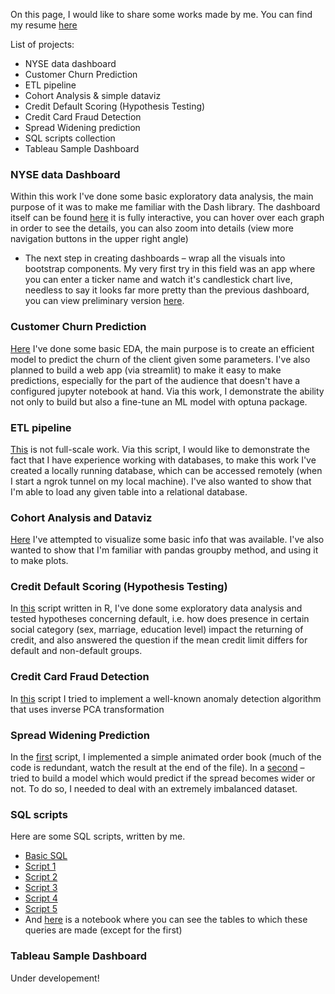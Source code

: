 On this page, I would like to share some works made by me. You can find my resume [here](https://spb.hh.ru/resume/03d9e35dff096d7a650039ed1f4e4e39726f7a?hhtmFrom=account_login)

List of projects:

- NYSE data dashboard
- Customer Churn Prediction
- ETL pipeline
- Cohort Analysis & simple dataviz
- Credit Default Scoring (Hypothesis Testing)
- Credit Card Fraud Detection
- Spread Widening prediction
- SQL scripts collection
- Tableau Sample Dashboard

### NYSE data Dashboard

Within this work I've done some basic exploratory data analysis, the main purpose of it was to make me familiar with the Dash library. The dashboard itself can be found [here](https://nyse-data.herokuapp.com/) it is fully interactive, you can hover over each graph in order to see the details, you can also zoom into details (view more navigation buttons in the upper right angle)

- The next step in creating dashboards – wrap all the visuals into bootstrap components. My very first try in this field was an app where you can enter a ticker name and watch it's candlestick chart live, needless to say it looks far more pretty than the previous dashboard, you can view preliminary version [here](https://yukontaf-stock-plot.herokuapp.com/).

### Customer Churn Prediction

[Here](https://github.com/yukontaf/projects/blob/master/churn-analysis.ipynb) I've done some basic EDA, the main purpose is to create an efficient model to predict the churn of the client given some parameters. I've also planned to build a web app (via streamlit) to make it easy to make predictions, especially for the part of the audience that doesn't have a configured jupyter notebook at hand. Via this work, I demonstrate the ability not only to build but also a fine-tune an ML model with optuna package.

### ETL pipeline

[This](https://github.com/yukontaf/projects/blob/master/etl.ipynb) is not full-scale work. Via this script, I would like to demonstrate the fact that I have experience working with databases, to make this work I've created a locally running database, which can be accessed remotely (when I start a ngrok tunnel on my local machine). I've also wanted to show that I'm able to load any given table into a relational database.

### Cohort Analysis and Dataviz

[Here](https://github.com/yukontaf/projects/blob/master/Case6.ipynb) I've attempted to visualize some basic info that was available. I've also wanted to show that I'm familiar with pandas groupby method, and using it to make plots.

### Credit Default Scoring (Hypothesis Testing)

In [this](creditScore.html) script written in R, I've done some exploratory data analysis and tested hypotheses concerning default, i.e. how does presence in certain social category (sex, marriage, education level) impact the returning of credit, and also answered the question if the mean credit limit differs for default and non-default groups.

### Credit Card Fraud Detection

In [this](https://nbviewer.org/github/yukontaf/projects/blob/master/cc_fraud_detection.ipynb) script I tried to implement a well-known anomaly detection algorithm that uses inverse PCA transformation 

### Spread Widening Prediction

In the [first](https://github.com/yukontaf/projects/blob/master/orderbook.ipynb) script, I implemented a simple animated order book (much of the code is redundant, watch the result at the end of the file). In a [second](https://github.com/yukontaf/projects/blob/master/tz8kn98d.ipynb) – tried to build a model which would predict if the spread becomes wider or not. To do so, I needed to deal with an extremely imbalanced dataset.

### SQL scripts

Here are some SQL scripts, written by me.

- [Basic SQL](https://github.com/yukontaf/projects/blob/master/basic_sql.ipynb)
- [Script 1](https://github.com/yukontaf/projects/blob/master/script1.sql)
- [Script 2](https://github.com/yukontaf/projects/blob/master/script2.sql)
- [Script 3](https://github.com/yukontaf/projects/blob/master/script3.sql)
- [Script 4](https://github.com/yukontaf/projects/blob/master/script4.sql)
- [Script 5](https://github.com/yukontaf/projects/blob/master/script5.sql)
- And [here](https://github.com/yukontaf/projects/blob/master/tables.ipynb) is a notebook where you can see the tables to which these queries are made (except for the first)

### Tableau Sample Dashboard

Under developement!
